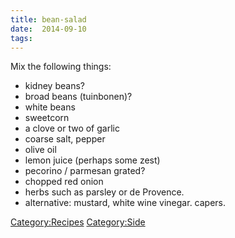 ```yaml
---
title: bean-salad
date:  2014-09-10
tags:
---
```

Mix the following things:

-   kidney beans?
-   broad beans (tuinbonen)?
-   white beans
-   sweetcorn
-   a clove or two of garlic
-   coarse salt, pepper
-   olive oil
-   lemon juice (perhaps some zest)
-   pecorino / parmesan grated?
-   chopped red onion
-   herbs such as parsley or de Provence.
-   alternative: mustard, white wine vinegar. capers.

<Category:Recipes> <Category:Side>

